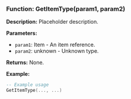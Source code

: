 ### Function: GetItemType(param1, param2)

**Description:**
Placeholder description.

**Parameters:**
- `param1`: Item - An item reference.
- `param2`: unknown - Unknown type.

**Returns:** None.

**Example:**

```lua
-- Example usage
GetItemType(..., ...)
```
